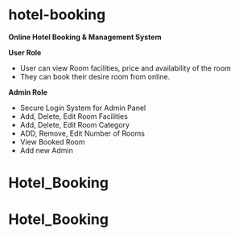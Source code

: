 # hotel-booking 
**Online Hotel Booking &amp; Management System**

**User Role**

- User can view Room facilities, price and availability of the room
- They can book their desire room from online.

**Admin Role**

- Secure Login System for Admin Panel
- Add, Delete, Edit Room Facilities
- Add, Delete, Edit Room Category
- ADD, Remove, Edit Number of Rooms
- View Booked Room
- Add new Admin
# Hotel_Booking
# Hotel_Booking
